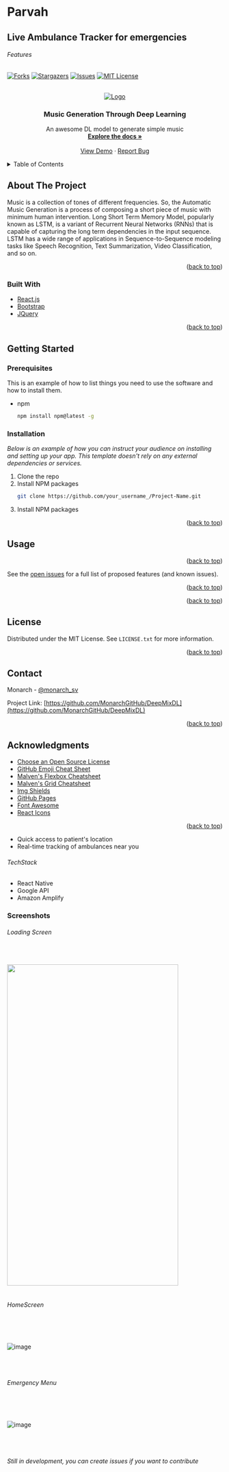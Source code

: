 # Parvah
## Live Ambulance Tracker for emergencies
###### Features
<div id="top"></div>

[![Forks][forks-shield]][forks-url]
[![Stargazers][stars-shield]][stars-url]
[![Issues][issues-shield]][issues-url]
[![MIT License][license-shield]][license-url]

<!-- PROJECT LOGO -->
<br />
<div align="center">
  <a href="https://github.com/MonarchGitHub/DeepMixDL">
    <img src="https://cdn.discordapp.com/attachments/856800279411032067/979811325993693244/thumb-1920-975999.png" alt="Logo" >
  </a>

  <h3 align="center">Music Generation Through Deep Learning</h3>

  <p align="center">
    An awesome DL model to generate simple music
    <br />
    <a href="https://github.com/MonarchGitHub/DeepMixDL/blob/master/README.md"><strong>Explore the docs »</strong></a>
    <br />
    <br />
    <a href="https://github.com/MonarchGitHub/DeepMixDL">View Demo</a>
    ·
    <a href="https://github.com/MonarchGitHub/DeepMixDL/issues">Report Bug</a>
  </p>
</div>

<!-- TABLE OF CONTENTS -->
<details>
  <summary>Table of Contents</summary>
  <ol>
    <li>
      <a href="#about-the-project">About The Project</a>
      <ul>
        <li><a href="#built-with">Built With</a></li>
      </ul>
    </li>
    <li>
      <a href="#getting-started">Getting Started</a>
      <ul>
        <li><a href="#prerequisites">Prerequisites</a></li>
        <li><a href="#installation">Installation</a></li>
      </ul>
    </li>
    <!-- <li><a href="#usage">Usage</a></li> -->
    <li><a href="#license">License</a></li>
    <li><a href="#contact">Contact</a></li>
    <li><a href="#acknowledgments">Acknowledgments</a></li>
  </ol>
</details>

<!-- ABOUT THE PROJECT -->

## About The Project
Music is a collection of tones of different frequencies. So, the Automatic Music Generation is a process of  composing a short piece of music with minimum human intervention.
Long Short Term Memory Model, popularly known as LSTM, is a variant of Recurrent Neural Networks (RNNs) that is capable of capturing the long term dependencies in the input sequence. LSTM has a wide range of applications in Sequence-to-Sequence modeling tasks like Speech Recognition, Text Summarization, Video Classification, and so on.

<p align="right">(<a href="#top">back to top</a>)</p>

### Built With

- [React.js](https://reactjs.org/)
- [Bootstrap](https://getbootstrap.com)
- [JQuery](https://jquery.com)

<p align="right">(<a href="#top">back to top</a>)</p>

<!-- GETTING STARTED -->

## Getting Started

### Prerequisites

This is an example of how to list things you need to use the software and how to install them.

- npm
  ```sh
  npm install npm@latest -g
  ```

### Installation

_Below is an example of how you can instruct your audience on installing and setting up your app. This template doesn't rely on any external dependencies or services._

1. Clone the repo
2. Install NPM packages
   ```sh
   git clone https://github.com/your_username_/Project-Name.git
   ```
3. Install NPM packages


<p align="right">(<a href="#top">back to top</a>)</p>

<!-- USAGE EXAMPLES -->

## Usage


<p align="right">(<a href="#top">back to top</a>)</p>

See the [open issues](https://github.com/MonarchGitHub/DeepMixDL/issues) for a full list of proposed features (and known issues).

<p align="right">(<a href="#top">back to top</a>)</p>

<!-- CONTRIBUTING -->

<!-- ## Contributing

Contributions are what make the open source community such an amazing place to learn, inspire, and create. Any contributions you make are **greatly appreciated**.

If you have a suggestion that would make this better, please fork the repo and create a pull request. You can also simply open an issue with the tag "enhancement".
Don't forget to give the project a star! Thanks again!

1. Fork the Project
2. Create your Feature Branch (`git checkout -b feature/AmazingFeature`)
3. Commit your Changes (`git commit -m 'Add some AmazingFeature'`)
4. Push to the Branch (`git push origin feature/AmazingFeature`)
5. Open a Pull Request -->

<p align="right">(<a href="#top">back to top</a>)</p>

<!-- LICENSE -->

## License

Distributed under the MIT License. See `LICENSE.txt` for more information.

<p align="right">(<a href="#top">back to top</a>)</p>

<!-- CONTACT -->

## Contact

Monarch - [@monarch_sv](https://twitter.com/monarch_sv)

Project Link: [https://github.com/MonarchGitHub/DeepMixDL](https://github.com/MonarchGitHub/DeepMixDL)

<p align="right">(<a href="#top">back to top</a>)</p>

<!-- ACKNOWLEDGMENTS -->

## Acknowledgments

- [Choose an Open Source License](https://choosealicense.com)
- [GitHub Emoji Cheat Sheet](https://www.webpagefx.com/tools/emoji-cheat-sheet)
- [Malven's Flexbox Cheatsheet](https://flexbox.malven.co/)
- [Malven's Grid Cheatsheet](https://grid.malven.co/)
- [Img Shields](https://shields.io)
- [GitHub Pages](https://pages.github.com)
- [Font Awesome](https://fontawesome.com)
- [React Icons](https://react-icons.github.io/react-icons/search)

<p align="right">(<a href="#top">back to top</a>)</p>

<!-- MARKDOWN LINKS & IMAGES -->
<!-- https://www.markdownguide.org/basic-syntax/#reference-style-links -->

[forks-shield]:https://img.shields.io/github/forks/MonarchGitHub/DeepMixDL?style=for-the-badge
[forks-url]: https://github.com/MonarchGitHub/DeepMixDL/network/members
[stars-shield]: https://img.shields.io/github/stars/MonarchGitHub/DeepMixDL?style=for-the-badge
[stars-url]: https://github.com/MonarchGitHub/DeepMixDL/stargazers
[issues-shield]:https://img.shields.io/github/issues/MonarchGitHub/DeepMixDL?style=for-the-badge
[issues-url]: https://github.com/MonarchGitHub/DeepMixDL/issues
[license-shield]: https://img.shields.io/github/license/othneildrew/Best-README-Template.svg?style=for-the-badge
[license-url]: https://github.com/MonarchGitHub/DeepMixDL/blob/master/LICENSE.txt
[product-screenshot]: images/screenshot.png

- Quick access to patient's location 
- Real-time tracking of ambulances near you

###### TechStack
- React Native
- Google API
- Amazon Amplify

### Screenshots
###### Loading Screen
<br>
<br>
<img src="https://user-images.githubusercontent.com/74449136/165089795-38dfd39f-d436-4fb5-92f1-23824e60f3cd.png" width="400" height="750">
<br>
<br>

###### HomeScreen

<br>
<br>

![image](https://user-images.githubusercontent.com/74449136/165089813-51115eaa-6861-4bdc-bf72-c6991ff564e9.png)

<br>

<br>

###### Emergency Menu

<br>
<br>


![image](https://user-images.githubusercontent.com/74449136/165089730-cd368d81-e604-4897-9600-d5c4abad9ae0.png)

<br>
<br>

###### Still in development, you can create issues if you want to contribute 
